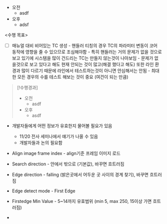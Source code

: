 - 오전
	- asdf
- 오후
	- adsf

<수행 목표>
- [ ] 매뉴얼 대비 비어있는 TC 생성
      - 핸들러 티칭의 경우 TC의 파라미터 변동이 코어 동작에 영향을 줄 수 있으므로 조심해야함
      - 특히 핸들러는 거의 문제가 없을 것으로 보고 있기에 시스템을 많이 건드리는 TC는 만들지 않는것이 나아보임
      - 문제가 없을것으로 보고 있다고 해도 현재 안되는 것이 많고(해결 했다고 해도) 또한 라인 환경과 많이 다르기 때문에 라인에서 테스트하는것이 아니면 안심해서는 안됨
      - 최대한 모든 경우의 수를 테스트 해보는 것이 중요 (여건이 되는 만큼)

>[!수행경과]
>- 오전
>	- asdf
>- 오후
>	- asdf

- 개발자들에게 어떤 정보가 유효한지 물어볼 필요가 있음
	- 11/20 전사 세미나에서 얘기가 나올 수 있음
	- 개발자들과 논의 필요함

- Align image frame index - align기준 프레임 이미지 로드
- Search direction - 안에서 밖으로 (기본값), 바꾸면 흐트러짐
- Edge direction - falling (밝은곳에서 어두운 곳 사이의  경계 찾기), 바꾸면 흐트러짐
- Edge detect mode - First Edge
- Firstedge Min Value - 5~14까지 유효범위 (min 5, max 250, 15이상 가면 흐트러짐)
- 